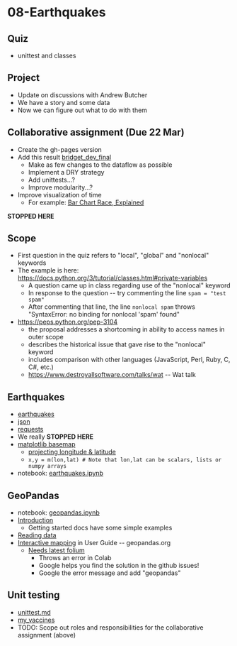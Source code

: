 
# 08-Earthquakes

## Quiz

* unittest and classes

## Project

* Update on discussions with Andrew Butcher
* We have a story and some data
* Now we can figure out what to do with them

## Collaborative assignment (Due 22 Mar)

* Create the gh-pages version
* Add this result [bridget_dev_final](https://github.com/ds5010/vaccines/tree/bridget_dev_final)
  * Make as few changes to the dataflow as possible
  * Implement a DRY strategy
  * Add unittests...?
  * Improve modularity...?
* Improve visualization of time
  * For example: [Bar Chart Race, Explained](https://observablehq.com/@d3/bar-chart-race-explained)

**STOPPED HERE**

## Scope

* First question in the quiz refers to "local", "global" and "nonlocal" keywords
* The example is here: https://docs.python.org/3/tutorial/classes.html#private-variables
  * A question came up in class regarding use of the "nonlocal" keyword
  * In response to the question -- try commenting the line `spam = "test spam"`
  * After commenting that line, the line `nonlocal spam` throws "SyntaxError: no binding for nonlocal 'spam' found"
* https://peps.python.org/pep-3104
  * the proposal addresses a shortcoming in ability to access names in outer scope
  * describes the historical issue that gave rise to the "nonlocal" keyword
  * includes comparison with other languages (JavaScript, Perl, Ruby, C, C#, etc.)
  * https://www.destroyallsoftware.com/talks/wat -- Wat talk

## Earthquakes

* [earthquakes](https://earthquake.usgs.gov/earthquakes/feed/v1.0/geojson.php)
* [json](https://docs.python.org/3/library/json.html)
* [requests](https://docs.python-requests.org/en/latest/)
* We really **STOPPED HERE**
* [matplotlib basemap](https://matplotlib.org/basemap/index.html)
  * [projecting longitude & latitude](https://matplotlib.org/basemap/users/mapcoords.html)
  * `x,y = m(lon,lat) # Note that lon,lat can be scalars, lists or numpy arrays`
* notebook: [earthquakes.ipynb](./notebooks/earthquakes.ipynb)

## GeoPandas

* notebook: [geopandas.ipynb](./notebooks/geopandas.ipynb)
* [Introduction](https://geopandas.org/en/stable/getting_started/introduction.html)
  * Getting started docs have some simple examples
* [Reading data](https://geopandas.org/en/stable/docs/user_guide/io.html)
* [Interactive mapping](https://geopandas.org/en/stable/docs/user_guide/interactive_mapping.html) in User Guide -- geopandas.org
  * [Needs latest folium](https://github.com/geopandas/geopandas/issues/2187)
    * Throws an error in Colab
    * Google helps you find the solution in the github issues!
    * Google the error message and add "geopandas"

## Unit testing

* [unittest.md](./unittest.md)
* [my_vaccines](https://github.com/pbogden/my_vaccines)
* TODO: Scope out roles and responsibilities for the collaborative assignment (above)
